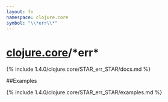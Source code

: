 ```yaml
---
layout: fn
namespace: clojure.core
symbol: "\\*err\\*"
---
```


# [clojure.core](../)/\*err\*

{% include 1.4.0/clojure.core/STAR_err_STAR/docs.md %}

##Examples

{% include 1.4.0/clojure.core/STAR_err_STAR/examples.md %}


